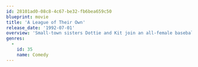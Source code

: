 ```yaml
---
id: 28101ad0-08c8-4c67-be32-fb6bea659c50
blueprint: movie
title: 'A League of Their Own'
release_date: '1992-07-01'
overview: 'Small-town sisters Dottie and Kit join an all-female baseball league formed after World War II brings pro baseball to a standstill. When their team hits the road with its drunken coach, the siblings find troubles and triumphs on and off the field.'
genres:
  -
    id: 35
    name: Comedy
---
```


